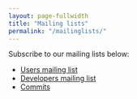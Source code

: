 ```yaml
---
layout: page-fullwidth
title: "Mailing lists"
permalink: "/mailinglists/"
---
```


Subscribe to our mailing lists below:

* [Users mailing list](http://groups.google.com/group/dkpro-tc-users)
* [Developers mailing list](http://groups.google.com/group/dkpro-tc-dev)
* [Commits](http://groups.google.com/group/dkpro-tc-commits)
